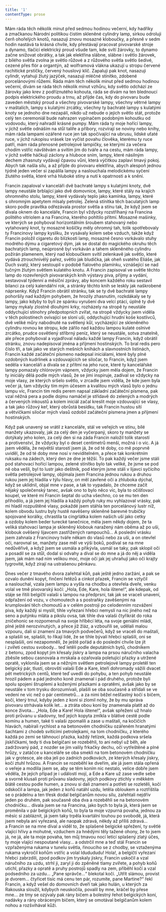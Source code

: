 ```yaml
---
title: '1'
contentType: prose
---
```


Mám ráda těch několik minut před sedmou hodinou večerní, kdy hadříky a zmačkanou Národní politikou čistím skleněné cylindry lamp, sirkou odroluji čerň ohořelých knotů, nasazuji znovu mosazné kloboučky, a přesně v sedm hodin nastává ta krásná chvíle, kdy přestávají pracovat pivovarské stroje a dynamo, tlačící elektrický proud všude tam, kde svítí žárovky, to dynamo začne snižovat obrátky, a tak jak elektřina slábne, slábne i světlo žárovek, z bílého světla zvolna je světlo růžové a z růžového světla světlo šedivé, cezené přes flór a organtýn, až wolframová vlákna ukazují u stropu červené rachitické prstíčky, červený houslový klíč. Zapaluji pak knot, nasazuji cylindr, vytahuji žlutý jazýček, nasazuji mléčné stínítko, zdobené porcelánovými růžemi. Ráda mám těch několik minut před sedmou hodinou večerní, dívám se ráda těch několik minut vzhůru, kdy světlo odchází ze žárovky jako krev z podříznutého kohouta, ráda se dívám na ten blednoucí podpis elektrického proudu a trnu, až přijde čas, kdy do pivovaru bude zaveden městský proud a všechny pivovarské lampy, všechny větrné lampy v maštalích, lampy s kulatými zrcátky, všechny ty bachraté lampy s kulatými knoty se jednoho dne nezapálí, nikdo už nebude o jejich světlo stát, protože celý ten ceremoniál bude nahrazen vypínačem podobným kohoutku od vodovodu, který nahradil krásné pumpy. Mám ráda ty moje hořící lampy, v jichž světle odnáším na stůl talíře a příbory, rozvírají se noviny nebo knihy, mám ráda lampami ozářené ruce jen tak spočívající na ubrusu, lidské uťaté ruce, v jichž rukopisu vrásek lze vyčíst povahu člověka, kterému ty ruce patří, mám ráda přenosné petrolejové lampičky, se kterými za večera chodím vstříc návštěvám a svítím jim do tváře a na cestu, mám ráda lampy, v jichž světle háčkuji záclony a hluboce sním, lampy, které násilným dechem zhasnuty vydávají čpavou vůni, která výčitkou zaplaví tmavý pokoj. Abych tak našla sílu, a až přijde do pivovaru elektřina, abych alespoň jednou týdně jeden večer si zapálila lampy a naslouchala melodickému syčení žlutého světla, které vrhá hluboké stíny a nutí k opatrnosti a k snění.

  

Francin zapaloval v kanceláři dvě bachraté lampy s kulatými knoty, dvě lampy neustále brblající jako dvě domovnice, lampy, které stály na krajích ohromného stolu, lampy, které vydávaly teplo jako kamínka, lampy, které s ohromným apetytem mlsaly petrolej. Zelená stínítka těch baculatých lamp skoro podle pravítka odřezávala prostor světla a stínu tak, že když jsem se dívala oknem do kanceláře, Francin byl vždycky rozstříhaný na Francina politého vitriolem a na Francina, kterého pohltilo přítmí. Mosazné mašinky, ve kterých se pohyboval horizontálním šroubem stahovaný nebo vytahovaný knot, ty mosazné košíčky měly ohromný tah, tolik spotřebovaly ty Francinovy lampy kyslíku, že vysávaly kolem sebe vzduch, takže když Francin položil cigaretu do blízkosti lamp, mosazné česno vsrkávalo stuhy modrého dýmu a cigaretový dým, jak se dostal do magického okruhu těch bachratých lamp, neúprosně byl vsrkáván a tahem skleněného cylindru požírán plamenem, který nad kloboučkem svítil zelenkavě jak světlo, které vydává ztrouchnivělý pařez, světlo jak bludička, jak oheň svatého Eliáše, jak Duch svatý, který sestoupil v podobě fialového plamínku, vznášející se nad tučným žlutým světlem kulatého knotu. A Francin zapisoval ve světle těchto lamp do rozevřených pivovarských knih výstavy piva, příjmy a vydání, sestavoval týdenní a měsíční zprávy, aby koncem každého roku sestavil bilanci za celý kalendářní rok, a stránky těchto knih se leskly jak naškrobené náprsenky. Když Francin obrátil stránku, tak se ty dvě bachraté lampy pohoršily nad každým pohybem, že hrozily zhasnutím, rozkdákaly se ty lampy, jako kdyby to byli ze spánku vyrušení dva velcí ptáci, úplně ty dvě lampy mykaly zlostně dlouhými krky, rozházely na stropě ty neustále oddychující stínohry předpotopních zvířat, na stropě vždycky jsem viděla v těch polostínech ovívající se sloní uši, oddychující hrudní koše kostlivců, dvě veliké můry nabodnuté na světlený kůl, vycházející ze skleněného cylindru rovnou ke stropu, kde zářilo nad každou lampou kulaté oslnivé zrcátko, prudce osvětlený stříbrný peníz, který se neustále, sotva znatelně, ale přece pohyboval a vyjadřoval náladu každé lampy Francin, když obrátil stránku, znovu nadepisoval jména a příjmení hostinských. To bral redis pero číslo tři, a tak jako ve starých mešních knihách a slavnostních listinách, Francin každé začáteční písmeno nadepsal iniciálami, které byly plné ozdobných kudrlinek a vzdouvajících se siločar, to Francin, když jsem seděla v kanceláři a dívala se z přítmí na jeho ruce, které ty kancelářské lampy pomazaly chlórovým vápnem, vždycky jsem měla dojem, že Francin ty iniciály dělá podle mých vlasů, že se jimi inspiruje, zadíval se vždycky na moje vlasy, ze kterých sršelo světlo, v zrcadle jsem viděla, že kde jsem byla večer já, tam vždycky tím mým účesem a kvalitou mých vlasů bylo o jednu lampu víc, Francin tím redis perem napsal základní začáteční písmena, pak vzal něžná pera a podle dojmu namáčel je střídavě do zelených a modrých a červených inkoustů a kolem iniciál začal kreslit moje vzdouvající se vlasy, a tak jako růžový keř, který obrůstá besídku, tak Francin hustou sítí a větvičkami siločar mých vlasů ozdobil začáteční písmena jmen a příjmení hostinských.

Když pak unavený se vrátil z kanceláře, stál ve veřejích ve stínu, bílé manžety ukazovaly, jak za celý den je vyčerpaný, skoro ty manžety se dotýkaly jeho kolen, za celý den si na záda Francin naložil tolik starostí a protivenství, že vždycky byl o deset centimetrů menší, možná i o víc. A já jsem věděla, že největší starostí jsem já, že od té doby, co mě poprvně uviděl, že od té doby mne nosí v neviditelném, a přece tak konkrétním ruksaku na zádech, který den ze dne je těžší. To pak každý večer jsme stáli pod stahovací hořící lampou, zelené stínítko bylo tak veliké, že jsme se pod ně oba vešli, byl to lustr jako deštník, pod kterým jsme stáli v lijavci syčícího světla petrolejové lampy, objímala jsem Francina jednou rukou a druhou rukou jsem jej hladila v týlu hlavy, on měl zavřené oči a zhluboka dýchal, když se uklidnil, objal mne v pase, a tak to vypadalo, že chceme začít nějaký společenský tanec, avšak ono to bylo něco víc, byla to očišťovací koupel, ve které mi Francin šeptal do ucha všechno, co se mu ten den přihodilo, a já jsem jej hladila a každý pohyb ruky mu vyhlazoval vrásky, pak mi hladil rozpuštěné vlasy, pokaždé jsem stáhla ten porcelánový lustr níž, kolem obvodu lustru byly hustě navěšeny skleněné barevné trubičky spojované korálky, chrastila ta cingrlátka kolem našich uší jako cetky a ozdoby kolem beder turecké tanečnice, měla jsem někdy dojem, že ta veliká stahovací lampa je skleněný klobouk naražený nám oběma až po uši, klobouk ověšený lijavcem zastřižených rampouchů… A poslední vrásku jsem zahnala z Francinovy tváře někam do vlasů nebo za uši, a on otevřel oči, narovnal se, manžety zase měl ve výši boků, podíval se na mne nedůvěřivě, a když jsem se usmála a přikývla, usmál se taky, pak sklopil oči a posadil se za stůl, dodal si odvahy a díval se do mne a já do něj a viděla jsem, jak mám nad ním velikou moc, moje oči jak jej uhraňují jako oči krajty tygrovité, když zírají na ustrašenou pěnkavu.

Dnes večer z tmavého dvora zařehtal kůň, pak ještě jedno zaržání, a pak se ozvalo dunění kopyt, řinčení řetězů a cinkot přazek, Francin se vztyčil a naslouchal, vzala jsem lampu a vyšla na chodbu a otevřela dveře, venku volal ve tmě pivovarský kočí: „Hola, Ede, Kare, hola ištene!“, ale kdepak, od stáje se řítili belgičtí valaši s lampou na předprsni, tak jak se vraceli unavení, odpřažení od vozu, v chomoutech a s postraňky zavěšenými na krumplování těch chomoutů a v celém postroji po celodenním rozvážení piva, kdy každý si myslil, tihle vyřezaní hřebci nemyslí na nic jiného než na seno a putýnku mláta a pikslu ovsa, tak tihle dva valaši čtyřikrát do roka zničehonic se rozpomenuli na svoje hříběcí léta, na svoje geniální mládí, plné ještě nerozvinutých, a přece již žláz, a vzbouřili se, udělali malou vzpouru, dali si znamení za tmavých podvečerů, když se vraceli do maštalí, a splašili se, splašili, to říkají lidé, že se tihle bývalí hřebci splašili, oni se nesplašili, oni nezapomněli, že ještě pořád a do poslední chvíle lze jít i zvířeti cestou svobody… teď letěli podle deputátních bytů, chodníkem z betonu, zpod kopyt jim křesaly jiskry a lampa na prsou náručního valacha zběsile sebou casnovala a mrskala a ozařovala poletující přazky a utržené opratě, vyklonila jsem se a něžným světlem petrolejové lampy proletěl ten belgický pár, tlustí, obrovští valaši Ede a Kare, kteří dohromady vážili dvacet pět metrických centů, které teď uvedli do pohybu, a ten pohyb neustále hrozil pádem a pád jednoho koně znamenal i pád druhého, protože byli spolu spojeni štruplemi a koženými přazkami a opratěmi, avšak jako by se neustále v tom trysku dorozumívali, plašili se oba současně a střídali se ve vedení ne víc než o pár centimetrů… a za nimi běžel nešťastný kočí s bičem, kočí, který trnul, kdyby jeden z koní si zlomil nohy, že by mu správa pivovaru strhávala kolik let… a ztráta obou koní by znamenala platit až do konce života… „Hola, Ede a Kare! Hola ištene!“, avšak spřežení už hnalo proti průvanu u sladovny, teď jejich kopyta zmlkla v blátivé cestě podle komínu a humen, také ti valaši zpomalili a zase u maštalí, na kočičích hlavách, nabírali rychlost a na betonovém chodníčku ozářeném hranatými šachtami z chodeb svítícími petrolejkami, na tom chodníčku, z kterého každá po zemi se táhnoucí přazka, každý řetízek, každá podkova sršela jiskřičkami, tedy ti dva belgičani se rozeběhli, to ani nebyl už běh, ale zadržovaný pád, z nozder se jim valily frkačky dechu, oči vytřeštěné a plné hrůzy, v zatáčce u kanceláře se oba smekli na tom betonovém chodníčku jak v grotesce, ale oba jeli po zadních podkovách, ze kterých křesaly jiskry, kočí ztuhl hrůzou. A Francin se rozeběhl ke dveřím, ale já jsem stála opřená o veřeje a modlila jsem se, aby se těm koním nic nestalo, velice dobře jsem věděla, že jejich případ je i událostí mojí, a Ede a Kare už zase vedle sebe a svorně klusali proti průvanu sladovny, jejich podkovy ztichly v měkkém blátě cestou podle humen, a znovu si dali znamení a potřetí se rozletěli, kočí odskočil a lampa, jak jeden z koňů natáhl uzdu, letěla obloukem a roztříštila se o prádelnu a ten třesk dodal belgičanům novou sílu, zařehtali nejdřív jeden po druhém, pak současně oba dva a rozeběhli se na betonovém chodníčku… dívala jsem se na Francina, jako bych to byla já, která jsem se proměnila v pár belgických koňů, to byla ta moje vzpurná povaha, jednou za měsíc si zabláznit, já jsem taky trpěla kvartální touhou po svobodě, já, která jsem nebyla ani vyřezaná, ale naopak zdravá, někdy až příliš zdravá… a Francin se na mne díval a viděl to, že splašené belgické spřežení, ty světlé vlající hřívy a mohutné, vzduchem za hnědými těly tažené ohony, že to jsem já, ne já, ale ta moje povaha, ten můj tmavou nocí letící splašený zlatý účes, ty moje vlající nespoutané vlasy… a odstrčil mne a teď stál Francin se vzpřaženýma rukama v tunelu světla, řinoucího se z chodby, se vztaženýma rukama vykročil koňům vstříc a volal Idudududu! Hola!, a belgičtí vyřezaní hřebci zabrzdili, zpod podkov jim tryskaly jiskry, Francin uskočil a vzal náručního za uzdu, strhl ji, zaryl ji do zpěněné tlamy zvířete, a pohyb koňů utichl, přazky a opratě a pruhy postrojů spadly na zem, přiběhl kočí a vzal podsedního za uzdu… „Pane správče…“ blekotal kočí. „Utřít slámou, províst je dvorem… čtyřicet tisíc má cenu ten pár, rozumíte, pane Martine?“ řekl Francin, a když vešel do domovních dveří tak jako hulán, u kterých za Rakouska sloužil, kdybych neuskočila, povalil by mne, kráčel by přese mne… ze tmy se ozývaly pak rány bičem a bolestný řehot belgických koní, nadávky a rány obráceným bičem, který se omotával belgičanům kolem nohou a rozšvihával kůži.
